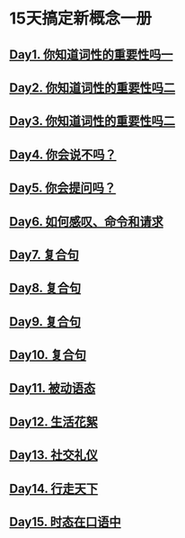 # 15天搞定新概念一册
## [Day1. 你知道词性的重要性吗一](Day1.你知道词性的重要性吗一.md)
## [Day2. 你知道词性的重要性吗二](Day2.你知道词性的重要性吗二.md)
## [Day3. 你知道词性的重要性吗二](Day3.说英语-说句子.md)
## [Day4. 你会说不吗？](Day4.你会说不吗？.md)
## [Day5. 你会提问吗？](Day5.你会提问吗？.md)
## [Day6. 如何感叹、命令和请求](Day6.如何感叹、命令和请求.md)
## [Day7. 复合句](Day7.复合句.md)
## [Day8. 复合句](Day8.复合句.md)
## [Day9. 复合句](Day9.复合句.md)
## [Day10. 复合句](Day10.复合句.md)
## [Day11. 被动语态](Day11.被动语态.md)
## [Day12. 生活花絮](Day12.生活花絮.md)
## [Day13. 社交礼仪](Day13.社交礼仪.md)
## [Day14. 行走天下](Day14.行走天下.md)
## [Day15. 时态在口语中](Day15.时态在口语中.md)
